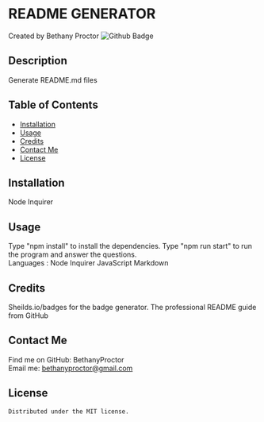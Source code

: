# README GENERATOR
  Created by Bethany Proctor ![Github Badge](https://img.shields.io/badge/license-MIT-blue.svg)

  ## Description
  Generate README.md files

  ## Table of Contents
  * [Installation](#installation)
  * [Usage](#usage)
  * [Credits](#credits)
  * [Contact Me](#contact-me)
  * [License](#license)

  ## Installation
  Node Inquirer

  ## Usage
  Type "npm install" to install the dependencies. Type "npm run start" to run the program and answer the questions. 
  </br>
  Languages : Node Inquirer JavaScript Markdown

  ## Credits
  Sheilds.io/badges for the badge generator. The professional README guide from GitHub

  ## Contact Me
  Find me on GitHub: BethanyProctor
  </br>
  Email me: bethanyproctor@gmail.com

  ## License
    Distributed under the MIT license.

